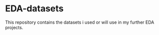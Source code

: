 # EDA-datasets
This repository contains the datasets i used or will use in my further EDA projects.
